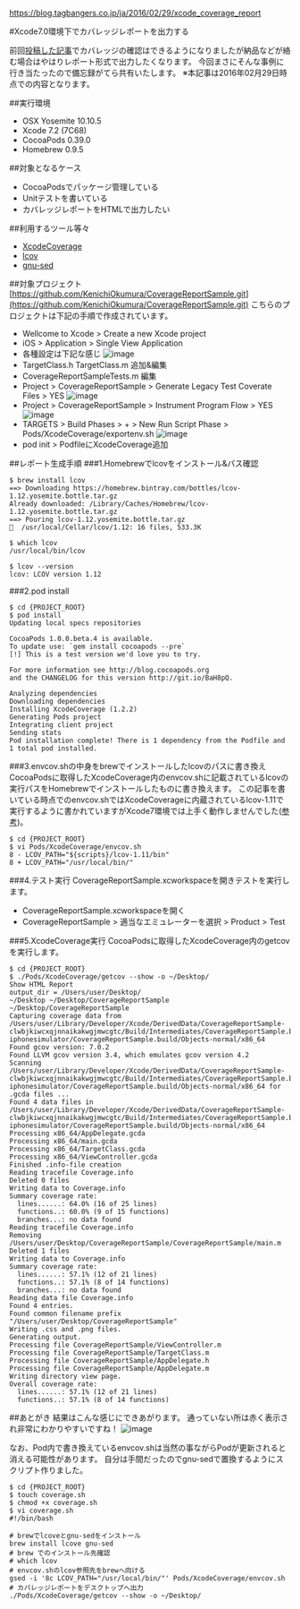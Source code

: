 https://blog.tagbangers.co.jp/ja/2016/02/29/xcode_coverage_report

#Xcode7.0環境下でカバレッジレポートを出力する

前回[投稿した記事](http://qiita.com/KenichiOkumura@github/items/3a531a78c9b897557c9f)でカバレッジの確認はできるようになりましたが納品などが絡む場合はやはりレポート形式で出力したくなります。
今回まさにそんな事例に行き当たったので備忘録がてら共有いたします。
※本記事は2016年02月29日時点での内容となります。

##実行環境
* OSX Yosemite 10.10.5
* Xcode 7.2 (7C68)
* CocoaPods 0.39.0
* Homebrew 0.9.5

##対象となるケース
* CocoaPodsでパッケージ管理している
* Unitテストを書いている
* カバレッジレポートをHTMLで出力したい

##利用するツール等々
* [XcodeCoverage](https://github.com/jonreid/XcodeCoverage)
* [lcov](http://ltp.sourceforge.net/coverage/lcov.php)
* [gnu-sed](https://www.gnu.org/software/sed/)

##対象プロジェクト
[https://github.com/KenichiOkumura/CoverageReportSample.git](https://github.com/KenichiOkumura/CoverageReportSample.git)
こちらのプロジェクトは下記の手順で作成されています。

* Wellcome to Xcode > Create a new Xcode project
* iOS > Application > Single View Application
* 各種設定は下記な感じ
![image](https://s3-ap-northeast-1.amazonaws.com/qiita/2/26d8f56d-25ba-496d-a78a-8341532cd281.png)
* TargetClass.h TargetClass.m 追加&編集
* CoverageReportSampleTests.m 編集
* Project > CoverageReportSample > Generate Legacy Test Coverate Files > YES
![image](https://s3-ap-northeast-1.amazonaws.com/qiita/2/7605099f-6cb6-4ab1-b55a-55a8a33b684c.png)
* Project > CoverageReportSample > Instrument Program Flow > YES
![image](https://s3-ap-northeast-1.amazonaws.com/qiita/2/1ec03fb5-a79f-46cb-a6e2-fdf01377adff.png)
* TARGETS > Build Phases > + > New Run Script Phase > Pods/XcodeCoverage/exportenv.sh
![image](https://s3-ap-northeast-1.amazonaws.com/qiita/2/d44b5c3e-c327-4fdc-8c17-23a0fb9ca67e.png)
* pod init > PodfileにXcodeCoverage追加

##レポート生成手順
###1.Homebrewでlcovをインストール&パス確認

```
$ brew install lcov
==> Downloading https://homebrew.bintray.com/bottles/lcov-1.12.yosemite.bottle.tar.gz
Already downloaded: /Library/Caches/Homebrew/lcov-1.12.yosemite.bottle.tar.gz
==> Pouring lcov-1.12.yosemite.bottle.tar.gz
🍺  /usr/local/Cellar/lcov/1.12: 16 files, 533.3K

$ which lcov
/usr/local/bin/lcov

$ lcov --version
lcov: LCOV version 1.12
```

###2.pod install

```
$ cd {PROJECT_ROOT}
$ pod install
Updating local specs repositories

CocoaPods 1.0.0.beta.4 is available.
To update use: `gem install cocoapods --pre`
[!] This is a test version we'd love you to try.

For more information see http://blog.cocoapods.org
and the CHANGELOG for this version http://git.io/BaH8pQ.

Analyzing dependencies
Downloading dependencies
Installing XcodeCoverage (1.2.2)
Generating Pods project
Integrating client project
Sending stats
Pod installation complete! There is 1 dependency from the Podfile and 1 total pod installed.
```

###3.envcov.shの中身をbrewでインストールしたlcovのパスに書き換え
CocoaPodsに取得したXcodeCoverage内のenvcov.shに記載されているlcovの実行パスをHomebrewでインストールしたものに書き換えます。
この記事を書いている時点でのenvcov.shではXcodeCoverageに内蔵されているlcov-1.11で実行するように書かれていますがXcode7環境では上手く動作しませんでした([参考](http://stackoverflow.com/questions/32912030/xcode7-code-coverage-with-getcov-and-lcov))。

```
$ cd {PROJECT_ROOT}
$ vi Pods/XcodeCoverage/envcov.sh
8 - LCOV_PATH="${scripts}/lcov-1.11/bin"
8 + LCOV_PATH="/usr/local/bin/"
```

###4.テスト実行
CoverageReportSample.xcworkspaceを開きテストを実行します。
* CoverageReportSample.xcworkspaceを開く
* CoverageReportSample > 適当なエミュレーターを選択 > Product > Test

###5.XcodeCoverage実行
CocoaPodsに取得したXcodeCoverage内のgetcovを実行します。

```
$ cd {PROJECT_ROOT}
$ ./Pods/XcodeCoverage/getcov --show -o ~/Desktop/
Show HTML Report
output_dir = /Users/user/Desktop/
~/Desktop ~/Desktop/CoverageReportSample
~/Desktop/CoverageReportSample
Capturing coverage data from /Users/user/Library/Developer/Xcode/DerivedData/CoverageReportSample-clwbjkiwcxqjnnaikakwgjmwcgtc/Build/Intermediates/CoverageReportSample.build/Debug-iphonesimulator/CoverageReportSample.build/Objects-normal/x86_64
Found gcov version: 7.0.2
Found LLVM gcov version 3.4, which emulates gcov version 4.2
Scanning /Users/user/Library/Developer/Xcode/DerivedData/CoverageReportSample-clwbjkiwcxqjnnaikakwgjmwcgtc/Build/Intermediates/CoverageReportSample.build/Debug-iphonesimulator/CoverageReportSample.build/Objects-normal/x86_64 for .gcda files ...
Found 4 data files in /Users/user/Library/Developer/Xcode/DerivedData/CoverageReportSample-clwbjkiwcxqjnnaikakwgjmwcgtc/Build/Intermediates/CoverageReportSample.build/Debug-iphonesimulator/CoverageReportSample.build/Objects-normal/x86_64
Processing x86_64/AppDelegate.gcda
Processing x86_64/main.gcda
Processing x86_64/TargetClass.gcda
Processing x86_64/ViewController.gcda
Finished .info-file creation
Reading tracefile Coverage.info
Deleted 0 files
Writing data to Coverage.info
Summary coverage rate:
  lines......: 64.0% (16 of 25 lines)
  functions..: 60.0% (9 of 15 functions)
  branches...: no data found
Reading tracefile Coverage.info
Removing /Users/user/Desktop/CoverageReportSample/CoverageReportSample/main.m
Deleted 1 files
Writing data to Coverage.info
Summary coverage rate:
  lines......: 57.1% (12 of 21 lines)
  functions..: 57.1% (8 of 14 functions)
  branches...: no data found
Reading data file Coverage.info
Found 4 entries.
Found common filename prefix "/Users/user/Desktop/CoverageReportSample"
Writing .css and .png files.
Generating output.
Processing file CoverageReportSample/ViewController.m
Processing file CoverageReportSample/TargetClass.m
Processing file CoverageReportSample/AppDelegate.h
Processing file CoverageReportSample/AppDelegate.m
Writing directory view page.
Overall coverage rate:
  lines......: 57.1% (12 of 21 lines)
  functions..: 57.1% (8 of 14 functions)
```

##あとがき
結果はこんな感じにできあがります。
通っていない所は赤く表示され非常にわかりやすいですね！
![image](https://s3-ap-northeast-1.amazonaws.com/qiita/2/cadaef8a-9a4a-4aee-bc38-6550812ec837.png)

なお、Pod内で書き換えているenvcov.shは当然の事ながらPodが更新されると消える可能性があります。
自分は手間だったのでgnu-sedで置換するようにスクリプト作りました。

```
$ cd {PROJECT_ROOT}
$ touch coverage.sh
$ chmod +x coverage.sh
$ vi coverage.sh
#!/bin/bash

# brewでlcoveとgnu-sedをインストール
brew install lcove gnu-sed
# brew でのインストール先確認
# which lcov
# envcov.shのlcov参照先をbrewへ向ける
gsed -i '8c LCOV_PATH="/usr/local/bin/"' Pods/XcodeCoverage/envcov.sh
# カバレッジレポートをデスクトップへ出力
./Pods/XcodeCoverage/getcov --show -o ~/Desktop/
```